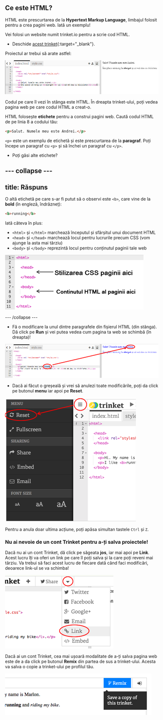 ## Ce este HTML?

HTML este prescurtarea de la **Hypertext Markup Language**, limbajul folosit pentru a crea pagini web. Iată un exemplu!

Vei folosi un website numit trinket.io pentru a scrie cod HTML.

+ Deschide [acest trinket](http://jumpto.cc/web-intro){:target="_blank"}.

Proiectul ar trebui să arate astfel:

![captură de ecran](images/birthday-starter.png)

Codul pe care îl vezi în stânga este HTML. În dreapta trinket-ului, poți vedea pagina web pe care codul HTML a creat-o.

HTML folosește **etichete** pentru a construi pagini web. Caută codul HTML de pe linia 8 a codului tău:

```html
<p>Salut. Numele meu este Andrei.</p>
```

`<p>` este un exemplu de etichetă și este prescurtarea de la **paragraf**. Poți începe un paragraf cu `<p>` și să închei un paragraf cu `</p>`.

+ Poți găsi alte etichete?

## \--- collapse \---

## title: Răspuns

O altă etichetă pe care s-ar fi putut să o observi este `<b>`, care vine de la **bold** (în engleză, îndrăzneț):

```html
<b>running</b>
```

Iată câteva în plus:

+ `<html>` și `</html>` marchează începutul și sfârșitul unui document HTML
+ `<head>` și `</head>` marchează locul pentru lucrurile precum CSS (vom ajunge la asta mai târziu)
+ `<body>` și `</body>` reprezintă locul pentru conținutul paginii tale web

![captură de ecran](images/birthday-head-body.png)

\--- /collapse \---

+ Fă o modificare la unul dintre paragrafele din fișierul HTML (din stânga). Dă click pe **Run** și vei putea vedea cum pagina ta web se schimbă (în dreapta)!

![captură de ecran](images/birthday-edit-html.png)

+ Dacă ai făcut o greșeală și vrei să anulezi toate modificările, poți da click pe butonul **menu** iar apoi pe **Reset**.

![captură de ecran](images/birthday-reset.png)

Pentru a anula doar ultima acțiune, poți apăsa simultan tastele `Ctrl` și `Z`.

### Nu ai nevoie de un cont Trinket pentru a-ți salva proiectele!

Dacă nu ai un cont Trinket, dă click pe săgeata **jos**, iar mai apoi pe **Link**. Acest lucru îți va oferi un link pe care îl poți salva și la care poți reveni mai târziu. Va trebui să faci acest lucru de fiecare dată când faci modificări, deoarece link-ul se va schimba!

![captură de ecran](images/birthday-link.png)

Dacă ai un cont Trinket, cea mai ușoară modalitate de a-ți salva pagina web este de a da click pe butonul **Remix** din partea de sus a trinket-ului. Acesta va salva o copie a trinket-ului pe profilul tău.

![captură de ecran](images/birthday-remix.png)
